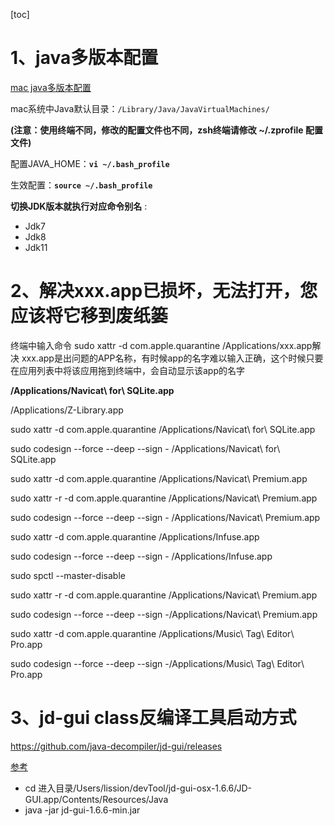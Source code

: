 [toc]

# 1、java多版本配置

[mac java多版本配置](https://www.cnblogs.com/yyxianren/p/14435118.html)

mac系统中Java默认目录：`/Library/Java/JavaVirtualMachines/`

**(注意：使用终端不同，修改的配置文件也不同，zsh终端请修改 ~/.zprofile 配置文件)**

配置JAVA_HOME：**`vi ~/.bash_profile`**

生效配置：**`source ~/.bash_profile`**

**切换JDK版本就执行对应命令别名** :

- Jdk7
- Jdk8
- Jdk11

# 2、解决xxx.app已损坏，无法打开，您应该将它移到废纸篓

终端中输入命令 sudo xattr -d com.apple.quarantine /Applications/xxx.app解决
xxx.app是出问题的APP名称，有时候app的名字难以输入正确，这个时候只要在应用列表中将该应用拖到终端中，会自动显示该app的名字

**/Applications/Navicat\ for\ SQLite.app**

/Applications/Z-Library.app

sudo xattr -d com.apple.quarantine /Applications/Navicat\ for\ SQLite.app

sudo codesign --force --deep --sign - /Applications/Navicat\ for\ SQLite.app

sudo xattr -d com.apple.quarantine /Applications/Navicat\ Premium.app

sudo xattr -r -d com.apple.quarantine /Applications/Navicat\ Premium.app

sudo codesign --force --deep --sign - /Applications/Navicat\ Premium.app

sudo xattr -d com.apple.quarantine  /Applications/Infuse.app

sudo codesign --force --deep --sign - /Applications/Infuse.app

sudo spctl --master-disable

sudo xattr -r -d com.apple.quarantine /Applications/Navicat\ Premium.app

sudo codesign --force --deep --sign -/Applications/Navicat\ Premium.app


sudo xattr -d com.apple.quarantine /Applications/Music\ Tag\ Editor\ Pro.app

sudo codesign --force --deep --sign -/Applications/Music\ Tag\ Editor\ Pro.app


# 3、jd-gui class反编译工具启动方式

https://github.com/java-decompiler/jd-gui/releases

[参考](https://blog.csdn.net/qq_37958845/article/details/121703791)

- cd 进入目录/Users/lission/devTool/jd-gui-osx-1.6.6/JD-GUI.app/Contents/Resources/Java
- java -jar jd-gui-1.6.6-min.jar
